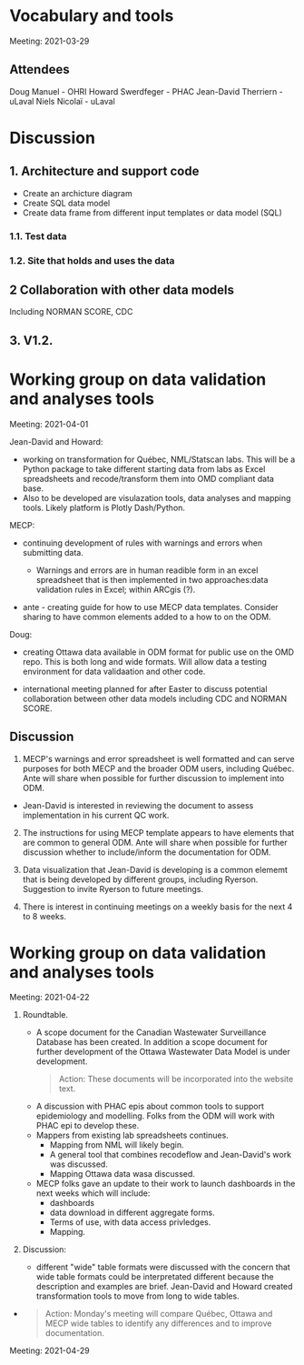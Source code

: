 # Vocabulary and tools

Meeting: 2021-03-29

## Attendees

Doug Manuel - OHRI
Howard Swerdfeger - PHAC
Jean-David Therriern - uLaval
Niels Nicolaï - uLaval

# Discussion

## 1. Architecture and support code

- Create an archicture diagram
- Create SQL data model
- Create data frame from different input templates or data model (SQL)

### 1.1. Test data

### 1.2. Site that holds and uses the data

## 2 Collaboration with other data models

Including NORMAN SCORE, CDC

## 3. V1.2.

# Working group on data validation and analyses tools

Meeting: 2021-04-01

Jean-David and Howard:

- working on transformation for Québec, NML/Statscan labs. This will be a Python package to take different starting data from labs as Excel spreadsheets and recode/transform them into OMD compliant data base.
- Also to be developed are visulazation tools, data analyses and mapping tools. Likely platform is Plotly Dash/Python.

MECP:

- continuing development of rules with warnings and errors when submitting data.

  - Warnings and errors are in human readible form in an excel spreadsheet that is then implemented in two approaches:data validation rules in Excel; within ARCgis (?).

- ante - creating guide for how to use MECP data templates. Consider sharing to have common elements added to a how to on the ODM.

Doug:

- creating Ottawa data available in ODM format for public use on the OMD repo. This is both long and wide formats. Will allow data a testing environment for data validaation and other code.

- international meeting planned for after Easter to discuss potential collaboration between other data models including CDC and NORMAN SCORE.

## Discussion

1. MECP's warnings and error spreadsheet is well formatted and can serve purposes for both MECP and the broader ODM users, including Québec. Ante will share when possible for further discussion to implement into ODM.

- Jean-David is interested in reviewing the document to assess implementation in his current QC work.

2. The instructions for using MECP template appears to have elements that are common to general ODM. Ante will share when possible for further discussion whether to include/inform the documentation for ODM.
3. Data visualization that Jean-David is developing is a common elememt that is being developed by different groups, including Ryerson. Suggestion to invite Ryerson to future meetings.

4. There is interest in continuing meetings on a weekly basis for the next 4 to 8 weeks.

# Working group on data validation and analyses tools

Meeting: 2021-04-22

1. Roundtable.

   - A scope document for the Canadian Wastewater Surveillance Database has been created. In addition a scope document for further development of the Ottawa Wastewater Data Model is under development.
     > Action: These documents will be incorporated into the website text.
   - A discussion with PHAC epis about common tools to support epidemiology and modelling. Folks from the ODM will work with PHAC epi to develop these.
   - Mappers from existing lab spreadsheets continues.
     - Mapping from NML will likely begin.
     - A general tool that combines recodeflow and Jean-David's work was discussed.
     - Mapping Ottawa data wasa discussed.
   - MECP folks gave an update to their work to launch dashboards in the next weeks which will include:
     - dashboards
     - data download in different aggregate forms.
     - Terms of use, with data access privledges.
     - Mapping.

2. Discussion:
   - different "wide" table formats were discussed with the concern that wide table formats could be interpretated different because the description and examples are brief. Jean-David and Howard created transformation tools to move from long to wide tables.

- > Action: Monday's meeting will compare Québec, Ottawa and MECP wide tables to identify any differences and to improve documentation.

Meeting: 2021-04-29
